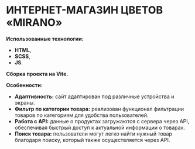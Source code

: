 # ИНТЕРНЕТ-МАГАЗИН ЦВЕТОВ «MIRANO»

**Использованные технологии:**
- **HTML**,
- **SCSS**,
- **JS**. 

**Сборка проекта на Vite.**

**Особенности:**
- **Адаптивность:** сайт адаптирован под различные устройства и экраны.
- **Фильтр по категории товара:** реализован функционал фильтрации товаров по категориям для удобства пользователей.
- **Работа с API:** данные о продуктах загружаются с сервера через API, обеспечивая быстрый доступ к актуальной информации о товарах. 
- **Поиск товара:** пользователи могут легко найти нужный товар благодаря поиску, который также осуществляется через API.

